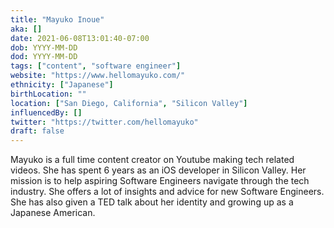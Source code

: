 ```yaml
---
title: "Mayuko Inoue"
aka: []
date: 2021-06-08T13:01:40-07:00
dob: YYYY-MM-DD
dod: YYYY-MM-DD
tags: ["content", "software engineer"]
website: "https://www.hellomayuko.com/"
ethnicity: ["Japanese"]
birthLocation: ""
location: ["San Diego, California", "Silicon Valley"]
influencedBy: []
twitter: "https://twitter.com/hellomayuko"
draft: false
---
```


Mayuko is a full time content creator on Youtube making tech related videos. She
has spent 6 years as an iOS developer in Silicon Valley. Her mission is to help
aspiring Software Engineers navigate through the tech industry. She offers a lot
of insights and advice for new Software Engineers. She has also given a TED talk
about her identity and growing up as a Japanese American.
